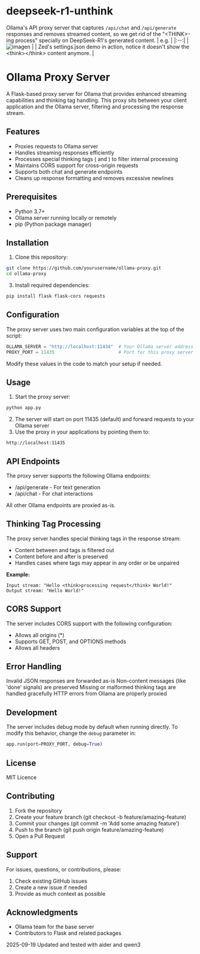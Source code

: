 # deepseek-r1-unthink

  Ollama's API proxy server that captures `/api/chat` and `/api/generate` responses and 
    removes <think></think> streamed content, so we get rid of 
    the "&lt;THINK&gt;-ing process" specially on DeepSeek-R1's generated content.
| e.g. |
|:--:|
| ![imagen](https://github.com/user-attachments/assets/bf18ba19-a63f-40ba-aa07-0f8aa8a87009) |
|    Zed's settings.json demo in action, notice it doesn't show the &lt;think&gt;&lt;/think&gt; content anymore. |


# Ollama Proxy Server
A Flask-based proxy server for Ollama that provides enhanced streaming capabilities and thinking tag handling. This proxy sits between your client application and the Ollama server, filtering and processing the response stream.

## Features

- Proxies requests to Ollama server
- Handles streaming responses efficiently
- Processes special thinking tags (<think> and </think>) to filter internal processing
- Maintains CORS support for cross-origin requests
- Supports both chat and generate endpoints
- Cleans up response formatting and removes excessive newlines

## Prerequisites

- Python 3.7+
- Ollama server running locally or remotely
- pip (Python package manager)

## Installation

1. Clone this repository:
```bash
git clone https://github.com/yourusername/ollama-proxy.git
cd ollama-proxy
``` 
3. Install required dependencies:
```bash
pip install flask flask-cors requests
```
## Configuration

The proxy server uses two main configuration variables at the top of the script:

```python
OLLAMA_SERVER = "http://localhost:11434"  # Your Ollama server address
PROXY_PORT = 11435                        # Port for this proxy server
```
Modify these values in the code to match your setup if needed.
## Usage

1. Start the proxy server:
```python
python app.py
```
2. The server will start on port 11435 (default) and forward requests to your Ollama server
3. Use the proxy in your applications by pointing them to:
```
http://localhost:11435
```
## API Endpoints

The proxy server supports the following Ollama endpoints:

- /api/generate - For text generation
- /api/chat - For chat interactions

All other Ollama endpoints are proxied as-is.

## Thinking Tag Processing

The proxy server handles special thinking tags in the response stream:

- Content between <think> and </think> tags is filtered out
- Content before <think> and after </think> is preserved
- Handles cases where tags may appear in any order or be unpaired

**Example:**

```
Input stream: "Hello <think>processing request</think> World!"
Output stream: "Hello World!"
```

## CORS Support
The server includes CORS support with the following configuration:

- Allows all origins (*)
- Supports GET, POST, and OPTIONS methods
- Allows all headers

## Error Handling

Invalid JSON responses are forwarded as-is
Non-content messages (like 'done' signals) are preserved
Missing or malformed thinking tags are handled gracefully
HTTP errors from Ollama are properly proxied

## Development
The server includes debug mode by default when running directly. To modify this behavior, change the `debug` parameter in:

```python
app.run(port=PROXY_PORT, debug=True)
```
## License
MIT Licence

## Contributing

1. Fork the repository
2. Create your feature branch (git checkout -b feature/amazing-feature)
3. Commit your changes (git commit -m 'Add some amazing feature')
4. Push to the branch (git push origin feature/amazing-feature)
5. Open a Pull Request

## Support
For issues, questions, or contributions, please:

1. Check existing GitHub issues
2. Create a new issue if needed
3. Provide as much context as possible

## Acknowledgments

- Ollama team for the base server
- Contributors to Flask and related packages

2025-09-19
Updated and tested with aider and qwen3
